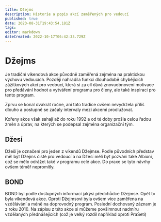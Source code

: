 ```yaml
---
title: Džejms
description: Historie a popis akcí zaměřených pro vedoucí
published: true
date: 2023-08-31T19:43:54.181Z
tags: 
editor: markdown
dateCreated: 2022-10-17T06:42:33.729Z
---
```


# Džejms

Je tradiční víkendová akce původně zaměřená zejména na praktickou výchovu vedoucích. Později nahradila funkci dlouhodobě chybějících zážitkových akcí pro vedoucí, která si za cíl dává znovuobnovení motivace pro předávání hodnot a vytváření programu pro členy, ale také inspiraci pro tento program.

Zprvu se konal dvakrát ročne, ani tato tradice ovšem nevydržela příliš dlouho a postupně se začaly intervaly mezi akcemi prodlužovat.

Kořeny akce však sahají až do roku 1992 a od té doby prošla celou řadou změn a úprav, na kterých se podepsal zejména organizační tým.

## Džesí
Džeší je označení pro jeden z víkendů Džejmse. Podle původních představ měl být Džejms čistě pro vedoucí a na Džesí měli být pozváni také Albioni, což se mělo odrážet také v programu celé akce. Do praxe se tyto návrhy ovšem téměř nepromítly.


## BOND

BOND byl podle dostupných informací jakýsi předchůdce Džejmse. Opět to byla víkendová akce. Oproti Džejmsovi byla ovšem více zaměřena na vzdělávání a méně na doprovodný program. Poslední dochovaný záznam je z roku 2010. Na zápisu z této akce si můžeme povšimnout nadmíru vzdělaných přednášejících (což je velký rozdíl například oproti PraSeti)